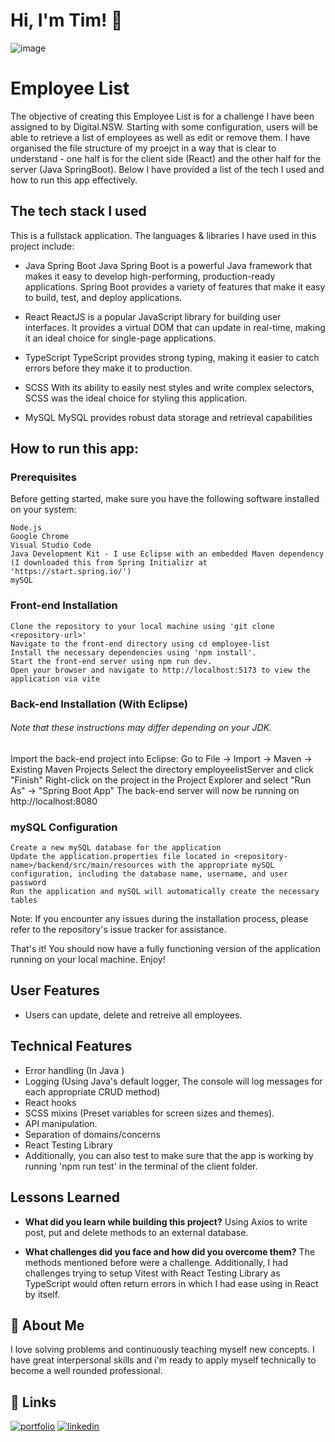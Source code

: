 # Hi, I'm Tim! 👋

![image](https://user-images.githubusercontent.com/102727510/218338910-2248ecd7-f421-421a-897e-c754030522ba.png)

# Employee List

The objective of creating this Employee List is for a challenge I have been assigned to by Digital.NSW. Starting with some configuration, users will be able to retrieve a list of employees as well as edit or remove them. I have organised the file structure of my proejct in a way that is clear to understand - one half is for the client side (React) and the other half for the server (Java SpringBoot). Below I have provided a list of the tech I used and how to run this app effectively.


## The tech stack I used
This is a fullstack application. The languages & libraries I have used in this project include:
- Java Spring Boot
Java Spring Boot is a powerful Java framework that makes it easy to develop high-performing, production-ready applications. Spring Boot provides a variety of features that make it easy to build, test, and deploy applications.

- React
ReactJS is a popular JavaScript library for building user interfaces. It provides a virtual DOM that can update in real-time, making it an ideal choice for single-page applications.

- TypeScript
TypeScript provides strong typing, making it easier to catch errors before they make it to production. 

- SCSS
With its ability to easily nest styles and write complex selectors, SCSS was the ideal choice for styling this application.

- MySQL
MySQL provides robust data storage and retrieval capabilities


## How to run this app:
### Prerequisites

Before getting started, make sure you have the following software installed on your system:

    Node.js
    Google Chrome
    Visual Studio Code
    Java Development Kit - I use Eclipse with an embedded Maven dependency (I downloaded this from Spring Initializr at 'https://start.spring.io/')
    mySQL

### Front-end Installation

    Clone the repository to your local machine using 'git clone <repository-url>'
    Navigate to the front-end directory using cd employee-list
    Install the necessary dependencies using 'npm install'.
    Start the front-end server using npm run dev.
    Open your browser and navigate to http://localhost:5173 to view the application via vite

### Back-end Installation (With Eclipse)
######    Note that these instructions may differ depending on your JDK.

   Import the back-end project into Eclipse:
    Go to File -> Import -> Maven -> Existing Maven Projects
    Select the directory employeelistServer and click "Finish"
    Right-click on the project in the Project Explorer and select "Run As" -> "Spring Boot App"
    The back-end server will now be running on http://localhost:8080

### mySQL Configuration

    Create a new mySQL database for the application
    Update the application.properties file located in <repository-name>/backend/src/main/resources with the appropriate mySQL configuration, including the database name, username, and user password
    Run the application and mySQL will automatically create the necessary tables

Note: If you encounter any issues during the installation process, please refer to the repository's issue tracker for assistance.

That's it! You should now have a fully functioning version of the application running on your local machine. Enjoy!


## User Features

- Users can update, delete and retreive all employees.

## Technical Features

- Error handling (In Java )
- Logging (Using Java's default logger, The console will log messages for each appropriate CRUD method)
- React hooks 
- SCSS mixins (Preset variables for screen sizes and themes).
- API manipulation.
- Separation of domains/concerns
- React Testing Library
- Additionally, you can also test to make sure that the app is working by running 'npm run test' in the terminal of the client folder.

## Lessons Learned

- **What did you learn while building this project?**
Using Axios to write post, put and delete methods to an external database.

- **What challenges did you face and how did you overcome them?**
The methods mentioned before were a challenge. Additionally, I had challenges trying to setup Vitest with React Testing Library as TypeScript would often return errors in which I had ease using in React by itself.

## 🚀 About Me

I love solving problems and continuously teaching myself new concepts. I have great interpersonal skills and i'm ready to apply myself technically to become a well rounded professional.


## 🔗 Links
[![portfolio](https://img.shields.io/badge/my_portfolio-000?style=for-the-badge&logo=ko-fi&logoColor=white)](https://github.com/Tim-Mclennan/My-Portfolio)
[![linkedin](https://img.shields.io/badge/linkedin-0A66C2?style=for-the-badge&logo=linkedin&logoColor=white)](https://www.linkedin.com/in/tim-mclennan-0563341aa/)

